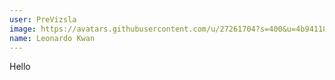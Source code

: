 ```yaml
---
user: PreVizsla
image: https://avatars.githubusercontent.com/u/27261704?s=400&u=4b94118ad89f6ea276d7befde579a2b4663e7074&v=4
name: Leonardo Kwan
---
```

Hello
